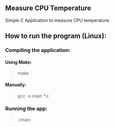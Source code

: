 ## Measure CPU Temperature

Simple C Application to measure CPU temperature.



## How to run the program (Linux):

### Compiling the application:

#### Using Make:

> make 
#### Manually:

> gcc -o main *.c



### Running the app:

> ./main


